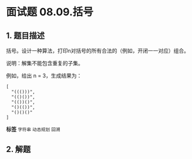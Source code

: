 # 面试题 08.09.括号

## 1. 题目描述

括号。设计一种算法，打印n对括号的所有合法的（例如，开闭一一对应）组合。

说明：解集不能包含重复的子集。

例如，给出 n = 3，生成结果为：

```
[
  "((()))",
  "(()())",
  "(())()",
  "()(())",
  "()()()"
]
```

**标签**
`字符串` `动态规划` `回溯`


## 2. 解题

